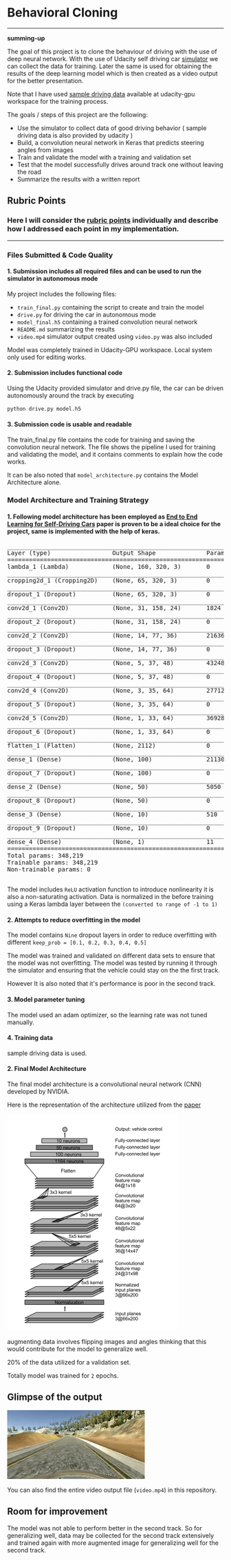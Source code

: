 # **Behavioral Cloning** 

<!-- ### You can use this file as a template for your writeup if you want to submit it as a markdown file, but feel free to use some other method and submit a pdf if you prefer.
-->
---

**summing-up**

The goal of this project is to clone the behaviour of driving with the use of deep neural network. With the use of Udacity self driving car [simulator](https://github.com/udacity/self-driving-car-sim) we can collect the data for training. Later the same is used for obtaining the results of the deep learning model which is then created as a video output for the better presentation.

Note that I have used [sample driving data](https://d17h27t6h515a5.cloudfront.net/topher/2016/December/584f6edd_data/data.zip) available at udacity-gpu workspace for the training process.

The goals / steps of this project are the following:
* Use the simulator to collect data of good driving behavior ( sample driving data is also provided by udacity )
* Build, a convolution neural network in Keras that predicts steering angles from images
* Train and validate the model with a training and validation set
* Test that the model successfully drives around track one without leaving the road
* Summarize the results with a written report


[//]: # (Image References)

[image1]: ./img/Architecture.PNG "Model Visualization"
[image2]: ./img/video.gif "Simulator Output for the trained model"
<!-- [image3]: ./examples/placeholder_small.png "Recovery Image"
[image4]: ./examples/placeholder_small.png "Recovery Image"
[image5]: ./examples/placeholder_small.png "Recovery Image"
[image6]: ./examples/placeholder_small.png "Normal Image"
[image7]: ./examples/placeholder_small.png "Flipped Image" -->

## Rubric Points
### Here I will consider the [rubric points](https://review.udacity.com/#!/rubrics/432/view) individually and describe how I addressed each point in my implementation.  

---
### Files Submitted & Code Quality

#### 1. Submission includes all required files and can be used to run the simulator in autonomous mode

My project includes the following files:
* `train_final.py` containing the script to create and train the model
* `drive.py` for driving the car in autonomous mode
* `model_final.h5` containing a trained convolution neural network 
* `README.md` summarizing the results
* `video.mp4` simulator output created using `video.py` was also included

Model was completely trained in Udacity-GPU workspace. Local system only used for editing works.

#### 2. Submission includes functional code
Using the Udacity provided simulator and drive.py file, the car can be driven autonomously around the track by executing 
```sh
python drive.py model.h5
```

#### 3. Submission code is usable and readable

The train_final.py file contains the code for training and saving the convolution neural network. The file shows the pipeline I used for training and validating the model, and it contains comments to explain how the code works.

It can be also noted that `model_architecture.py` contains the Model Architecture alone.

### Model Architecture and Training Strategy

#### 1. Following model architecture has been employed as [End to End Learning for Self-Driving Cars](http://images.nvidia.com/content/tegra/automotive/images/2016/solutions/pdf/end-to-end-dl-using-px.pdf) paper is proven to be a ideal choice for the project, same is implemented with the help of keras.
<pre>
_________________________________________________________________
Layer (type)                 Output Shape              Param #   
=================================================================
lambda_1 (Lambda)            (None, 160, 320, 3)       0         
_________________________________________________________________
cropping2d_1 (Cropping2D)    (None, 65, 320, 3)        0         
_________________________________________________________________
dropout_1 (Dropout)          (None, 65, 320, 3)        0         
_________________________________________________________________
conv2d_1 (Conv2D)            (None, 31, 158, 24)       1824      
_________________________________________________________________
dropout_2 (Dropout)          (None, 31, 158, 24)       0         
_________________________________________________________________
conv2d_2 (Conv2D)            (None, 14, 77, 36)        21636     
_________________________________________________________________
dropout_3 (Dropout)          (None, 14, 77, 36)        0         
_________________________________________________________________
conv2d_3 (Conv2D)            (None, 5, 37, 48)         43248     
_________________________________________________________________
dropout_4 (Dropout)          (None, 5, 37, 48)         0         
_________________________________________________________________
conv2d_4 (Conv2D)            (None, 3, 35, 64)         27712     
_________________________________________________________________
dropout_5 (Dropout)          (None, 3, 35, 64)         0         
_________________________________________________________________
conv2d_5 (Conv2D)            (None, 1, 33, 64)         36928     
_________________________________________________________________
dropout_6 (Dropout)          (None, 1, 33, 64)         0         
_________________________________________________________________
flatten_1 (Flatten)          (None, 2112)              0         
_________________________________________________________________
dense_1 (Dense)              (None, 100)               211300    
_________________________________________________________________
dropout_7 (Dropout)          (None, 100)               0         
_________________________________________________________________
dense_2 (Dense)              (None, 50)                5050      
_________________________________________________________________
dropout_8 (Dropout)          (None, 50)                0         
_________________________________________________________________
dense_3 (Dense)              (None, 10)                510       
_________________________________________________________________
dropout_9 (Dropout)          (None, 10)                0         
_________________________________________________________________
dense_4 (Dense)              (None, 1)                 11        
=================================================================
Total params: 348,219
Trainable params: 348,219
Non-trainable params: 0
_________________________________________________________________
</pre>

The model includes `ReLU` activation function to introduce nonlinearity it is also a non-saturating activation.
Data is normalized in the before training using a Keras lambda layer between the `(converted to range of -1 to 1)`

#### 2. Attempts to reduce overfitting in the model

The model contains `Nine` dropout layers in order to reduce overfitting with different `keep_prob = [0.1, 0.2, 0.3, 0.4, 0.5]`

The model was trained and validated on different data sets to ensure that the model was not overfitting. The model was tested by running it through the simulator and ensuring that the vehicle could stay on the the first track.

However It is also noted that it's performance is poor in the second track.

#### 3. Model parameter tuning

The model used an adam optimizer, so the learning rate was not tuned manually.

#### 4. Training data

sample driving data is used.

#### 2. Final Model Architecture

The final model architecture is a convolutional neural network (CNN) developed by NVIDIA.

Here is the representation of the architecture utilized from the [paper](http://images.nvidia.com/content/tegra/automotive/images/2016/solutions/pdf/end-to-end-dl-using-px.pdf)

![alt text][image1]

augmenting data involves flipping images and angles thinking that this would contribute for the model to generalize well.


20% of the data utilized for a validation set. 

Totally model was trained for `2` epochs.

## Glimpse of the output

![alt text][image2]

You can also find the entire video output file (`video.mp4`) in this repository.

## Room for improvement

The model was not able to perform better in the second track. So for generalizing well, data may be collected for the second track extensively and trained again with more augmented image for generalizing well for the second track.